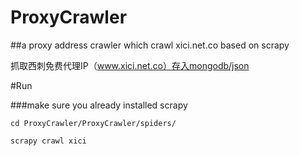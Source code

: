 ProxyCrawler
============

##a proxy address crawler which crawl xici.net.co based on scrapy

抓取西刺免费代理IP（www.xici.net.co）存入mongodb/json

#Run

###make sure you already installed scrapy

``cd ProxyCrawler/ProxyCrawler/spiders/``

``scrapy crawl xici``


